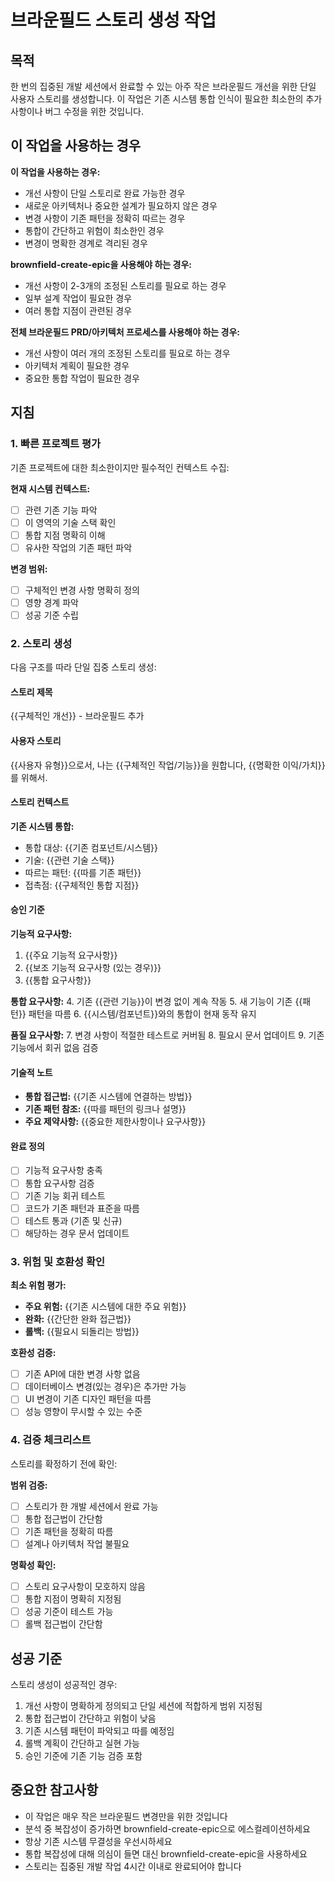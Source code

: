 # 브라운필드 스토리 생성 작업

## 목적

한 번의 집중된 개발 세션에서 완료할 수 있는 아주 작은 브라운필드 개선을 위한 단일 사용자 스토리를 생성합니다. 이 작업은 기존 시스템 통합 인식이 필요한 최소한의 추가 사항이나 버그 수정을 위한 것입니다.

## 이 작업을 사용하는 경우

**이 작업을 사용하는 경우:**

- 개선 사항이 단일 스토리로 완료 가능한 경우
- 새로운 아키텍처나 중요한 설계가 필요하지 않은 경우
- 변경 사항이 기존 패턴을 정확히 따르는 경우
- 통합이 간단하고 위험이 최소한인 경우
- 변경이 명확한 경계로 격리된 경우

**brownfield-create-epic을 사용해야 하는 경우:**

- 개선 사항이 2-3개의 조정된 스토리를 필요로 하는 경우
- 일부 설계 작업이 필요한 경우
- 여러 통합 지점이 관련된 경우

**전체 브라운필드 PRD/아키텍처 프로세스를 사용해야 하는 경우:**

- 개선 사항이 여러 개의 조정된 스토리를 필요로 하는 경우
- 아키텍처 계획이 필요한 경우
- 중요한 통합 작업이 필요한 경우

## 지침

### 1. 빠른 프로젝트 평가

기존 프로젝트에 대한 최소한이지만 필수적인 컨텍스트 수집:

**현재 시스템 컨텍스트:**

- [ ] 관련 기존 기능 파악
- [ ] 이 영역의 기술 스택 확인
- [ ] 통합 지점 명확히 이해
- [ ] 유사한 작업의 기존 패턴 파악

**변경 범위:**

- [ ] 구체적인 변경 사항 명확히 정의
- [ ] 영향 경계 파악
- [ ] 성공 기준 수립

### 2. 스토리 생성

다음 구조를 따라 단일 집중 스토리 생성:

#### 스토리 제목

{{구체적인 개선}} - 브라운필드 추가

#### 사용자 스토리

{{사용자 유형}}으로서,
나는 {{구체적인 작업/기능}}을 원합니다,
{{명확한 이익/가치}}를 위해서.

#### 스토리 컨텍스트

**기존 시스템 통합:**

- 통합 대상: {{기존 컴포넌트/시스템}}
- 기술: {{관련 기술 스택}}
- 따르는 패턴: {{따를 기존 패턴}}
- 접촉점: {{구체적인 통합 지점}}

#### 승인 기준

**기능적 요구사항:**

1. {{주요 기능적 요구사항}}
2. {{보조 기능적 요구사항 (있는 경우)}}
3. {{통합 요구사항}}

**통합 요구사항:**
4. 기존 {{관련 기능}}이 변경 없이 계속 작동
5. 새 기능이 기존 {{패턴}} 패턴을 따름
6. {{시스템/컴포넌트}}와의 통합이 현재 동작 유지

**품질 요구사항:**
7. 변경 사항이 적절한 테스트로 커버됨
8. 필요시 문서 업데이트
9. 기존 기능에서 회귀 없음 검증

#### 기술적 노트

- **통합 접근법:** {{기존 시스템에 연결하는 방법}}
- **기존 패턴 참조:** {{따를 패턴의 링크나 설명}}
- **주요 제약사항:** {{중요한 제한사항이나 요구사항}}

#### 완료 정의

- [ ] 기능적 요구사항 충족
- [ ] 통합 요구사항 검증
- [ ] 기존 기능 회귀 테스트
- [ ] 코드가 기존 패턴과 표준을 따름
- [ ] 테스트 통과 (기존 및 신규)
- [ ] 해당하는 경우 문서 업데이트

### 3. 위험 및 호환성 확인

**최소 위험 평가:**

- **주요 위험:** {{기존 시스템에 대한 주요 위험}}
- **완화:** {{간단한 완화 접근법}}
- **롤백:** {{필요시 되돌리는 방법}}

**호환성 검증:**

- [ ] 기존 API에 대한 변경 사항 없음
- [ ] 데이터베이스 변경(있는 경우)은 추가만 가능
- [ ] UI 변경이 기존 디자인 패턴을 따름
- [ ] 성능 영향이 무시할 수 있는 수준

### 4. 검증 체크리스트

스토리를 확정하기 전에 확인:

**범위 검증:**

- [ ] 스토리가 한 개발 세션에서 완료 가능
- [ ] 통합 접근법이 간단함
- [ ] 기존 패턴을 정확히 따름
- [ ] 설계나 아키텍처 작업 불필요

**명확성 확인:**

- [ ] 스토리 요구사항이 모호하지 않음
- [ ] 통합 지점이 명확히 지정됨
- [ ] 성공 기준이 테스트 가능
- [ ] 롤백 접근법이 간단함

## 성공 기준

스토리 생성이 성공적인 경우:

1. 개선 사항이 명확하게 정의되고 단일 세션에 적합하게 범위 지정됨
2. 통합 접근법이 간단하고 위험이 낮음
3. 기존 시스템 패턴이 파악되고 따를 예정임
4. 롤백 계획이 간단하고 실현 가능
5. 승인 기준에 기존 기능 검증 포함

## 중요한 참고사항

- 이 작업은 매우 작은 브라운필드 변경만을 위한 것입니다
- 분석 중 복잡성이 증가하면 brownfield-create-epic으로 에스컬레이션하세요
- 항상 기존 시스템 무결성을 우선시하세요
- 통합 복잡성에 대해 의심이 들면 대신 brownfield-create-epic을 사용하세요
- 스토리는 집중된 개발 작업 4시간 이내로 완료되어야 합니다
